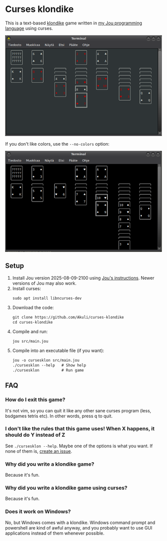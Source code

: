 # Curses klondike

This is a text-based [klondike](https://en.wikipedia.org/wiki/Klondike_(solitaire)) game
written in [my Jou programming language](https://github.com/Akuli/jou) using curses.

![screenshot](screenshot.png)

If you don't like colors, use the `--no-colors` option:

![screenshot](screenshot-nocolors.png)


## Setup

1. Install Jou version 2025-08-09-2100 using [Jou's instructions](https://github.com/Akuli/jou/blob/2025-08-09-2100/README.md#setup).
    Newer versions of Jou may also work.
2. Install curses:
    ```
    sudo apt install libncurses-dev
    ```
3. Download the code:
    ```
    git clone https://github.com/Akuli/curses-klondike
    cd curses-klondike
    ```
4. Compile and run:
    ```
    jou src/main.jou
    ```
5. Compile into an executable file (if you want):
    ```
    jou -o cursesklon src/main.jou
    ./cursesklon --help   # Show help
    ./cursesklon          # Run game
    ```


## FAQ

### How do I exit this game?

It's not vim, so you can quit it like any other sane curses program (less,
bsdgames tetris etc). In other words, press q to quit.

### I don't like the rules that this game uses! When X happens, it should do Y instead of Z

See `./cursesklon --help`. Maybe one of the options is what you want. If none
of them is, [create an issue].

[create an issue]: https://github.com/Akuli/curses-klondike/issues/new

### Why did you write a klondike game?

Because it's fun.

### Why did you write a klondike game using curses?

Because it's fun.

### Does it work on Windows?

No, but Windows comes with a klondike. Windows command prompt and powershell
are kind of awful anyway, and you probably want to use GUI applications instead
of them whenever possible.
